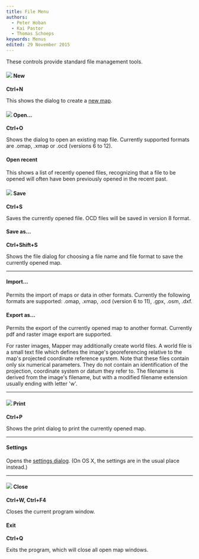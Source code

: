 ```yaml
---
title: File Menu
authors:
  - Peter Hoban
  - Kai Pastor
  - Thomas Schoeps
keywords: Menus
edited: 29 November 2015
---
```


These controls provide standard file management tools.

#### ![ ](../mapper-images/new.png) New
**Ctrl+N**

This shows the dialog to create a [new map](new_map.md).


#### ![ ](../mapper-images/open.png) Open...
**Ctrl+O**

Shows the dialog to open an existing map file. Currently supported formats are .omap, .xmap or .ocd (versions 6 to 12).


#### Open recent

This shows a list of recently opened files, recognizing that a file to be opened will often have been previously opened in the recent past.


#### ![ ](../mapper-images/save.png) Save
**Ctrl+S**

Saves the currently opened file. OCD files will be saved in version 8 format.


#### Save as...
**Ctrl+Shift+S**

Shows the file dialog for choosing a file name and file format to save the currently opened map.


---

#### Import...

Permits the import of maps or data in other formats. Currently the following formats are supported: .omap, .xmap, .ocd (version 6 to 11), .gpx, .osm, .dxf.


#### Export as...

Permits the export of the currently opened map to another format. Currently pdf and raster image export are supported.

For raster images, Mapper may additionally create world files. A world file is a small text file which defines the image's georeferencing relative to the map's projected coordinate reference system. Note that these files contain only six numerical parameters. They do not contain an identification of the projection, coordinate system or datum they refer to. The filename is derived from the image's filename, but with a modified filename extension usually ending with letter 'w'.


---

#### ![ ](../mapper-images/print.png) Print
**Ctrl+P**

Shows the print dialog to print the currently opened map.


---

#### Settings

Opens the [settings dialog](settings.md). (On OS X, the settings are in the usual place instead.)


---

#### ![ ](../mapper-images/close.png) Close
**Ctrl+W, Ctrl+F4**

Closes the current program window.


#### Exit
**Ctrl+Q**

Exits the program, which will close all open map windows.


